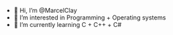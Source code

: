 - 👋 Hi, I’m @MarcelClay
- 👀 I’m interested in Programming + Operating systems
- 🌱 I’m currently learning C + C++ + C#

<!---
MarcelClay/MarcelClay is a ✨ special ✨ repository because its `README.md` (this file) appears on your GitHub profile.
You can click the Preview link to take a look at your changes.
--->
